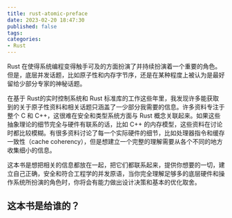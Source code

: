 ```yaml
---
title: rust-atomic-preface
date: 2023-02-20 18:47:30
published: false
tags:
categories:
- Rust
---
```


Rust 在使得系统编程变得触手可及的方面扮演了并持续扮演着一个重要的角色。但是，底层并发话题，比如原子性和内存字节序，还是在某种程度上被认为是最好留给少部分专家的神秘话题。

在基于 Rust的实时控制系统和 Rust 标准库的工作这些年里，我发现许多能获取到的关于原子性资料和相关话题只涵盖了一少部分我需要的信息。许多资料专注于整个 C 和 C++，这很难在安全和类型系统方面与 Rust 概念关联起来。如果这些抽象理论的细节完全与硬件有联系的话，比如 C++ 的内存模型，这些资料在讨论时都比较模糊。有很多资料讨论了每一个实际硬件的细节，比如处理器指令和缓存一致性（cache coherency），但是想建立一个完整的理解需要从各个不同的地方收集细小的信息。

这本书是想把相关的信息都放在一起，把它们都联系起来，提供你想要的一切，建立自己正确，安全和符合工程学的并发原语，当你完全理解足够多的底层硬件和操作系统所扮演的角色时，你将会有能力做出设计决策和基本的优化取舍。



## 这本书是给谁的？
